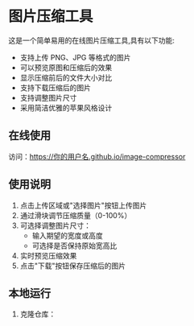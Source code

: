 # 图片压缩工具

这是一个简单易用的在线图片压缩工具,具有以下功能:

- 支持上传 PNG、JPG 等格式的图片
- 可以预览原图和压缩后的效果
- 显示压缩前后的文件大小对比
- 支持下载压缩后的图片
- 支持调整图片尺寸
- 采用简洁优雅的苹果风格设计

## 在线使用

访问：https://你的用户名.github.io/image-compressor

## 使用说明

1. 点击上传区域或"选择图片"按钮上传图片
2. 通过滑块调节压缩质量（0-100%）
3. 可选择调整图片尺寸：
   - 输入期望的宽度或高度
   - 可选择是否保持原始宽高比
4. 实时预览压缩效果
5. 点击"下载"按钮保存压缩后的图片

## 本地运行

1. 克隆仓库：